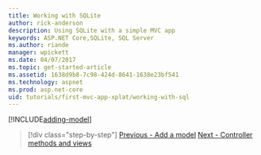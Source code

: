 ```yaml
---
title: Working with SQLite
author: rick-anderson
description: Using SQLite with a simple MVC app
keywords: ASP.NET Core,SQLite, SQL Server 
ms.author: riande
manager: wpickett
ms.date: 04/07/2017
ms.topic: get-started-article
ms.assetid: 1638d9b8-7c98-424d-8641-1638e23bf541
ms.technology: aspnet
ms.prod: asp.net-core
uid: tutorials/first-mvc-app-xplat/working-with-sql
---
```

[!INCLUDE[adding-model](../../includes/mvc-intro/sql.md)]

>[!div class="step-by-step"]
[Previous - Add a model](adding-model.md)
[Next - Controller methods and views](controller-methods-views.md)
